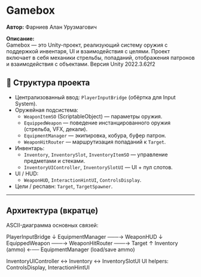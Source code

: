 # Gamebox

**Автор:** Фарниев Алан Урузмагович

**Описание:**  
Gamebox — это Unity-проект, реализующий систему оружия с поддержкой инвентаря, UI и взаимодействия с целями. Проект включает в себя механики стрельбы, попаданий, отображения патронов и взаимодействия с объектами.
Версия Unity 2022.3.62f2

## 📁 Структура проекта

- Централизованный ввод: `PlayerInputBridge` (обёртка для Input System).  
- Оружейная подсистема:
  - `WeaponItemSO` (ScriptableObject) — параметры оружия.
  - `EquippedWeapon` — поведение инстанцированного оружия (стрельба, VFX, декали).
  - `EquipmentManager` — экипировка, кобура, буфер патрон.
  - `WeaponHitRouter` — маршрутизация попаданий к `Target`.
- Инвентарь:
  - `Inventory`, `InventorySlot`, `InventoryItemSO` — управление предметами и стеками.
  - `InventoryUIController`, `InventorySlotUI` — UI + пул слотов.
- UI / HUD:
  - `WeaponHUD`, `InteractionHintUI`, `ControlsDisplay`.
- Цели / респавн: `Target`, `TargetSpawner`.

---

## Архитектура (вкратце)

ASCII-диаграмма основных связей:

PlayerInputBridge
↓
EquipmentManager ───→ WeaponHUD
↓
EquippedWeapon ───→ WeaponHitRouter ───→ Target
↑
Inventory (ammo) ←── EquipmentManager (load/save ammo)

InventoryUIController ↔ Inventory ↔ InventorySlotUI
UI helpers: ControlsDisplay, InteractionHintUI
